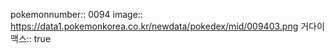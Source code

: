 pokemonnumber:: 0094
image:: https://data1.pokemonkorea.co.kr/newdata/pokedex/mid/009403.png
거다이맥스:: true

